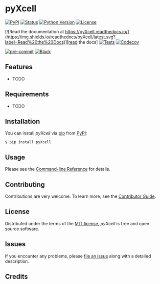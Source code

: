 # pyXcell

[![PyPI](https://img.shields.io/pypi/v/pyXcell.svg)][pypi_]
[![Status](https://img.shields.io/pypi/status/pyXcell.svg)][status]
[![Python Version](https://img.shields.io/pypi/pyversions/pyXcell)][python version]
[![License](https://img.shields.io/pypi/l/pyXcell)][license]

[![Read the documentation at https://pyXcell.readthedocs.io/](https://img.shields.io/readthedocs/pyXcell/latest.svg?label=Read%20the%20Docs)][read the docs]
[![Tests](https://github.com/reyvnth/pyXcell/workflows/Tests/badge.svg)][tests]
[![Codecov](https://codecov.io/gh/reyvnth/pyXcell/branch/main/graph/badge.svg)][codecov]

[![pre-commit](https://img.shields.io/badge/pre--commit-enabled-brightgreen?logo=pre-commit&logoColor=white)][pre-commit]
[![Black](https://img.shields.io/badge/code%20style-black-000000.svg)][black]

[pypi_]: https://pypi.org/project/pyXcell/
[status]: https://pypi.org/project/pyXcell/
[python version]: https://pypi.org/project/pyXcell
[read the docs]: https://pyXcell.readthedocs.io/
[tests]: https://github.com/reyvnth/pyXcell/actions?workflow=Tests
[codecov]: https://app.codecov.io/gh/reyvnth/pyXcell
[pre-commit]: https://github.com/pre-commit/pre-commit
[black]: https://github.com/psf/black

## Features

- TODO

## Requirements

- TODO

## Installation

You can install _pyXcell_ via [pip] from [PyPI]:

```console
$ pip install pyXcell
```

## Usage

Please see the [Command-line Reference] for details.

## Contributing

Contributions are very welcome.
To learn more, see the [Contributor Guide].

## License

Distributed under the terms of the [MIT license][license],
_pyXcell_ is free and open source software.

## Issues

If you encounter any problems,
please [file an issue] along with a detailed description.

## Credits


[pypi]: https://pypi.org/
[file an issue]: https://github.com/reyvnth/pyXcell/issues
[pip]: https://pip.pypa.io/

<!-- github-only -->

[license]: https://github.com/reyvnth/pyXcell/blob/main/LICENSE
[contributor guide]: https://github.com/reyvnth/pyXcell/blob/main/CONTRIBUTING.md
[command-line reference]: https://pyXcell.readthedocs.io/en/latest/usage.html
